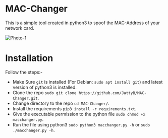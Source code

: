 
# MAC-Changer
This is a simple tool created in python3 to spoof the MAC-Address of your network card.

![Photo-1](https://user-images.githubusercontent.com/28957866/171056281-a49b797a-b86a-4fc4-8b15-497241d8ba90.png)


# Installation
Follow the steps:-
  * Make Sure `git` is installed (For Debian: `sudo apt install git`) and latest version of python3 is installed.
  * Clone the repo `sudo git clone https://github.com/JattyB/MAC-Changer.git`.
  * Change directory to the repo `cd MAC-Changer/`.
  * Install the requirements `pip3 install -r requirements.txt`.
  * Give the executable permission to the python file `sudo chmod +x macchanger.py`.
  * Run the file using python3 `sudo python3 macchanger.py -h` or `sudo ./macchanger.py -h`.
